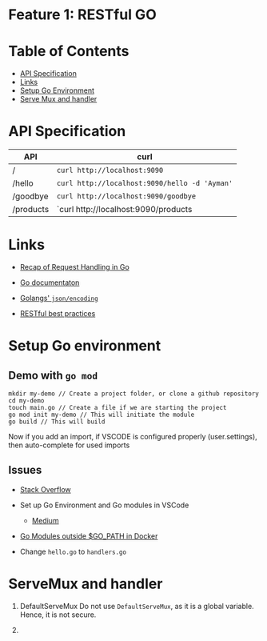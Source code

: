 
# Feature 1: RESTful GO

# Table of Contents

- [API Specification](#api-specification)
- [Links](#links)
- [Setup Go Environment](#setup-go-environment)
- [Serve Mux and handler](#servermux-and-handler)

# API Specification

|API|curl|
|--|--|
|/|`curl http://localhost:9090`|
|/hello| `curl http://localhost:9090/hello -d 'Ayman'`|
|/goodbye|`curl http://localhost:9090/goodbye`|
|/products|`curl http://localhost:9090/products | jq`|

# Links

- [Recap of Request Handling in Go](https://www.alexedwards.net/blog/a-recap-of-request-handling)

- [Go documentaton](https://golang.org/doc/)

- [Golangs' `json/encoding`](https://golang.org/pkg/encoding/json/)

- [RESTful best practices](https://docs.microsoft.com/en-us/azure/architecture/best-practices/api-design)

# Setup Go environment

## Demo with `go mod`

    mkdir my-demo // Create a project folder, or clone a github repository    
    cd my-demo
    touch main.go // Create a file if we are starting the project
    go mod init my-demo // This will initiate the module
    go build // This will build

Now if you add an import, if VSCODE is configured properly (user.settings), then auto-complete for used imports

## Issues

- [Stack Overflow](https://stackoverflow.com/questions/60680470/could-not-import-local-modules-in-golang/60681078#60681078)
- Set up Go Environment and Go modules in VSCode
  - [Medium](https://rominirani.com/setup-go-development-environment-with-visual-studio-code-7ea5d643a51a)

- [Go Modules outside $GO_PATH in Docker](https://devandchill.com/posts/2019/03/go-modules-working-outside-gopath/)

- Change `hello.go` to `handlers.go`

# ServeMux and handler

1. DefaultServeMux
Do not use `DefaultServeMux`, as it is a global variable. Hence, it is not secure.

2.
